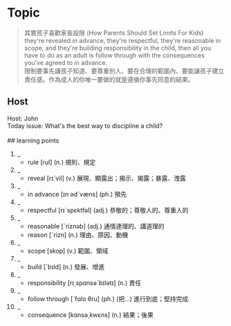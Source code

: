 # Topic

> 其實孩子喜歡家長設限 (How Parents Should Set Limits For Kids) <br>
> they're revealed in advance, they're respectful, they're reasonable in scope, and they're building responsibility in the child, then all you have to do as an adult is follow through with the consequences you've agreed to in advance. <br>
> 限制要事先讓孩子知道、要尊重別人、要在合理的範圍內、要能讓孩子建立責任感。作為成人的你唯一要做的就是遵循你事先同意的結果。 <br>

## Host
Host: John 
<br>Today issue: What's the best way to discipline a child?
<br><br>## learning points
1. _
	* rule  [rul]  (n.)  規則、規定
2. _
	* reveal  [rɪˋvil]  (v.)  展現、顯露出；揭示、揭露；暴露、洩露
3. _
	* in advance  [ɪn ədˋvæns]  (ph.)  預先
4. _
	* respectful  [rɪˋspɛktfəl]  (adj.)  恭敬的；尊敬人的、尊重人的
5. _
	* reasonable  [ˋriznəb]  (adj.)  通情達理的、講道理的
	* reason  [ˋrizn]  (n.)  理由、原因、動機
6. _
	* scope  [skop]  (v.)  範圍、領域
7. _
	* build  [ˋbɪld]  (n.)  發展、增進
8. _
	* responsibility  [rɪ͵spɑnsəˋbɪlətɪ]  (n.)  責任
9. _
	* follow through  [ˋfɑlo θru]  (ph.)  (把...) 進行到底；堅持完成
10. _
	* consequence  [kɑnsə͵kwɛns]  (n.)  結果；後果
